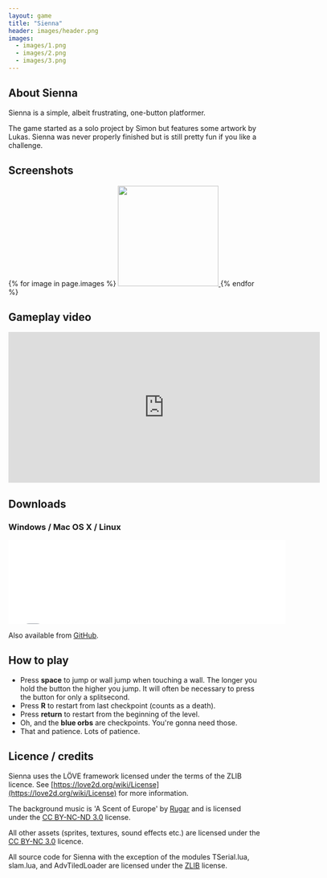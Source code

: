 ```yaml
---
layout: game
title: "Sienna"
header: images/header.png
images:
  - images/1.png
  - images/2.png
  - images/3.png
---
```

## About Sienna ##
Sienna is a simple, albeit frustrating, one-button platformer.

The game started as a solo project by Simon but features some artwork by Lukas.
Sienna was never properly finished but is still pretty fun if you like a challenge.

## Screenshots ##
<div class="centered-div">
{% for image in page.images %}
<a href="{{ image }}">
	<img src="{{ image }}" width="200" class="game-thumb" />
</a>
{% endfor %}
</div>

## Gameplay video ##

<iframe width="620" height="300" src="http://www.youtube.com/embed/EZF071lxkwM" frameborder="0">
</iframe>

## Downloads ##

### Windows / Mac OS X / Linux ###

<iframe src="//itch.io/embed/8483?dark=true" width="552" height="167" frameborder="0">
</iframe>

Also available from [GitHub](https://github.com/SimonLarsen/sienna/releases).

## How to play ##

* Press **space** to jump or wall jump when touching a wall. The longer you hold the button the higher you jump. It will often be necessary to press the button for only a splitsecond.
* Press **R** to restart from last checkpoint (counts as a death).
* Press **return** to restart from the beginning of the level.
* Oh, and the **blue orbs** are checkpoints. You're gonna need those.
* That and patience. Lots of patience.

## Licence / credits ##

Sienna uses the LÖVE framework licensed under the terms of the ZLIB licence. See [https://love2d.org/wiki/License](https://love2d.org/wiki/License) for more information.

The background music is 'A Scent of Europe' by [Rugar](http://www.8bitpeoples.com/artist/rugar) and is licensed under the [CC BY-NC-ND 3.0](http://creativecommons.org/licenses/by-nc-nd/3.0/) license.

All other assets (sprites, textures, sound effects etc.) are licensed under the [CC BY-NC 3.0](http://creativecommons.org/licenses/by-nc/3.0/) licence.

All source code for Sienna with the exception of the modules TSerial.lua, slam.lua, and AdvTiledLoader are licensed under the [ZLIB](https://github.com/SimonLarsen/sienna/blob/master/LICENCE.txt) license.
